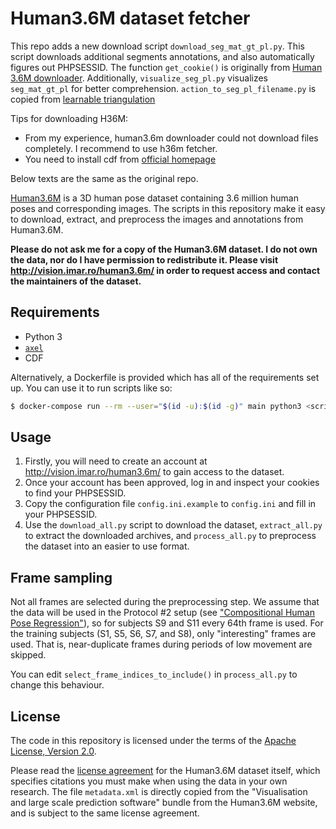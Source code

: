 # Human3.6M dataset fetcher
This repo adds a new download script `download_seg_mat_gt_pl.py`.
This script downloads additional segments annotations, and also automatically figures out PHPSESSID.
The function `get_cookie()` is originally from [Human 3.6M downloader](https://github.com/kotaro-inoue/human3.6m_downloader).
Additionally, `visualize_seg_pl.py` visualizes `seg_mat_gt_pl` for better comprehension.
`action_to_seg_pl_filename.py` is copied from [learnable triangulation](https://github.com/karfly/learnable-triangulation-pytorch/blob/master/mvn/datasets/human36m_preprocessing/action_to_bbox_filename.py)

Tips for downloading H36M:
 * From my experience, human3.6m downloader could not download files completely. I recommend to use h36m fetcher.
 * You need to install cdf from [official homepage](https://cdf.gsfc.nasa.gov/)

Below texts are the same as the original repo.


[Human3.6M](http://vision.imar.ro/human3.6m/description.php) is a 3D
human pose dataset containing 3.6 million human poses and corresponding
images. The scripts in this repository make it easy to download,
extract, and preprocess the images and annotations from Human3.6M.

**Please do not ask me for a copy of the Human3.6M dataset. I do not own
the data, nor do I have permission to redistribute it. Please visit
http://vision.imar.ro/human3.6m/ in order to request access and contact
the maintainers of the dataset.**

## Requirements

* Python 3
* [`axel`](https://github.com/axel-download-accelerator/axel)
* CDF

Alternatively, a Dockerfile is provided which has all of the
requirements set up. You can use it to run scripts like so:

```bash
$ docker-compose run --rm --user="$(id -u):$(id -g)" main python3 <script>
```

## Usage

1. Firstly, you will need to create an account at
   http://vision.imar.ro/human3.6m/ to gain access to the dataset.
2. Once your account has been approved, log in and inspect your cookies
   to find your PHPSESSID.
3. Copy the configuration file `config.ini.example` to `config.ini`
   and fill in your PHPSESSID.
4. Use the `download_all.py` script to download the dataset,
   `extract_all.py` to extract the downloaded archives, and
   `process_all.py` to preprocess the dataset into an easier to use
   format.

## Frame sampling

Not all frames are selected during the preprocessing step. We assume
that the data will be used in the Protocol #2 setup (see
["Compositional Human Pose Regression"](https://arxiv.org/abs/1704.00159)),
so for subjects S9 and S11 every 64th frame is used. For the training
subjects (S1, S5, S6, S7, and S8), only "interesting" frames are used.
That is, near-duplicate frames during periods of low movement are
skipped.

You can edit `select_frame_indices_to_include()` in `process_all.py` to
change this behaviour.

## License

The code in this repository is licensed under the terms of the
[Apache License, Version 2.0](https://www.apache.org/licenses/LICENSE-2.0).

Please read the
[license agreement](http://vision.imar.ro/human3.6m/eula.php) for the
Human3.6M dataset itself, which specifies citations you must make when
using the data in your own research. The file `metadata.xml` is directly
copied from the "Visualisation and large scale prediction software"
bundle from the Human3.6M website, and is subject to the same license
agreement.
